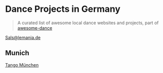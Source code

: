 # Dance Projects in Germany

> A curated list of awesome local dance websites and projects, part of [awesome-dance](/README.md)

[Sals@lemania.de](https://www.salsalemania.de/)

## Munich

[Tango München](https://www.tangomuenchen.de/de/)
